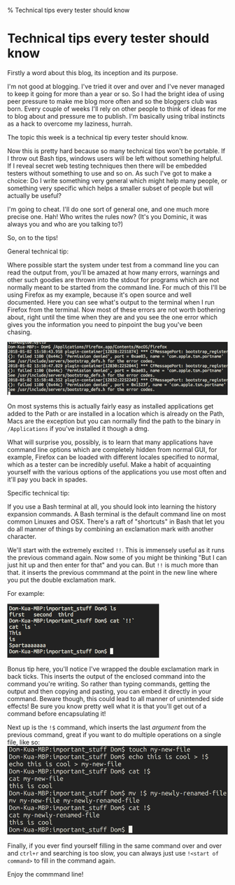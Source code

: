 % Technical tips every tester should know
# Technical tips every tester should know

Firstly a word about this blog, its inception and its purpose.

I'm not good at blogging. I've tried it over and over and I've never managed to keep it going for more than a year or 
so. So I had the bright idea of using peer pressure to make me blog more often and so the bloggers club was born. Every 
couple of weeks I'll rely on other people to think of ideas for me to blog about and pressure me to publish. I'm 
basically using tribal instincts as a hack to overcome my laziness, hurrah. 

The topic this week is a technical tip every tester should know. 


Now this is pretty hard because so many technical tips won't be portable. If I throw out Bash tips, windows users will 
be left without something helpful. If I reveal secret web testing techniques then there will be embedded testers 
without something to use and so on. As such I've got to make a choice: Do I write something very general which might 
help many people, or something very specific which helps a smaller subset of people but will actually be useful?

I'm going to cheat. I'll do one sort of general one, and one much more precise one. Hah! Who writes the rules now? 
(It's you Dominic, it was always you and who are you talking to?)

So, on to the tips!

General technical tip: 

Where possible start the system under test from a command line you can read the output from, you'll be amazed at how 
many errors, warnings and other such goodies are thrown into the stdout for programs which are not normally meant to be 
started from the command line. For much of this I'll be using Firefox as my example, because it's open source and well 
documented. Here you can see what's output to the terminal when I run Firefox from the terminal. Now most of these 
errors are not worth bothering about, right until the time when they are and you see the one error which gives you the 
information you need to pinpoint the bug you've been chasing. 

![Firefox showing the silent errors](tech_tip_pic1.png)

On most systems this is actually fairly easy as installed applications get added to the Path or are installed in a 
location which is already on the Path, Macs are the exception but you can normally find the path to the binary in 
`/Applications` if you've installed it though a dmg.

What will surprise you, possibly, is to learn that many applications have command line options which are completely 
hidden from normal GUI, for example, Firefox can be loaded with different locales specified to normal, which as a 
tester can be incredibly useful. Make a habit of acquainting yourself with the various options of the applications you 
use most often and it'll pay you back in spades. 


Specific technical tip:

If you use a Bash terminal at all, you should look into learning the history expansion commands. 
A Bash terminal is the default command line on most common Linuxes and OSX. There's a raft of "shortcuts"
in Bash that let you do all manner of things by combining an exclamation mark with another character.

We'll start with the extremely excited `!!`. This is immensely useful as it runs the previous command again. Now some of
you might be thinking "But I can just hit up and then enter for that" and you can. But `!!` is much more than that. it
inserts the previous commmand at the point in the new line where you put the double exclamation mark. 

For example:

![The power of !!](tech_tip_pic2.png)

Bonus tip here, you'll notice I've wrapped the double exclamation mark in back ticks. This inserts the output of the 
enclosed command into the command you're writing. So rather than typing commands, getting the output and then copying 
and pasting, you can embed it directly in your command. Beware though, this could lead to all manner of unintended side 
effects! Be sure you know pretty well what it is that you'll get out of a command before encapsulating it!

Next up is the `!$` command, which inserts the last _argument_ from the previous command, great if you want to do 
multiple operations on a single file, like so:
![Create, fill, rename, but only type the file name once!](tech_tip_pic3.png)

Finally, if you ever find yourself filling in the same command over and over and `ctrl+r` and searching is too slow, 
you can always just use `!<start of command>` to fill in the command again. 

Enjoy the commmand line!
